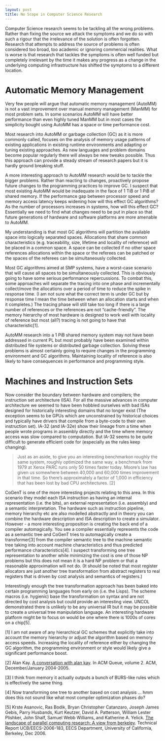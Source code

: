 ```yaml
---
layout: post
title: No Scope in Computer Science Research
---
```

Computer Science research seems to be tackling all the wrong problems. Rather than fixing the source we attack the symptoms and we do so with such a rigour that the irrelevance of the solution is often forgotten. Research that attempts to address the source of problems is often considered too broad, too academic or ignoring commercial realities. What is worse is that research that tackles the symptoms is often well funded but completely irrelevant by the time it makes any progress as a change in the underlying computing infrastructure has shifted the symptoms to a different location.

Automatic Memory Management
===========================

Very few people will argue that automatic memory management (AutoMM) is not a vast improvement over manual memory management (ManMM) for most problem sets. In some scenarios AutoMM will have better performance than even highly tuned ManMM but in most cases the simplicity bought using AutoMM has a space or time performance cost.

Most research into AutoMM or garbage collection (GC) as it is more commonly called, focuses on the analysis of memory usage patterns of existing applications in existing runtime environments and adapting or tuning existing approaches. As new languages and problem domains become popular regularly there will always be new tweaks possible. Thus this approach can provide a steady stream of research papers but it is hardly ground breaking stuff.

A more interesting approach to AutoMM research would be to tackle the bigger problems. Rather than reacting to changes, proactively propose future changes to the programming practices to improve GC. I suspect that most existing AutoMM would be inadequate in the face of 1 TiB or 1 PiB of shared memory. If the performance gap between processor speed and memory access latency keeps widening how will this effect GC algorithms? As the number of processors increases in systems, how will this effect GC? Essentially we need to find what changes need to be put in place so that future generations of hardware and software platforms are more amenable to AutoMM.

My understanding is that most GC algorithms will partition the available space into logically separated spaces. Allocations that share common characteristics (e.g. traceability, size, lifetime and locality of reference) will be placed in a common space. A space can be collected if no other space references allocations within the space or the referees can be patched or the spaces of the referees can be simultaneously collected.

Most GC algorithms aimed at SMP systems, have a worst-case scenario that will cause all spaces to be simultaneously collected. This is obviously going to have some serious performance repercussions. To combat this, some approaches will separate the tracing into one phase and incrementally collect/move the allocations over a period of time to reduce the spike in response time. (I am not sure what the correct term is under GC but by response time I mean the time between when an allocation starts and when it completes.) The tracing phase will still take too long if there is a large number of references or the references are not “cache-friendly”. The memory hierarchy of most hardware is designed to work well with locality of reference but most (all?) tracing is not going to have that characteristic[1].

AutoMM research into a 1 PiB shared memory system may not have been addressed in current PL but most probably have been examined within distributed file systems or distributed garbage collection. Solving these problems is almost certainly going to require changes in the programming environment and GC algorithms. Maintaining locality of reference is also likely to have consequences in performance and programming style.

Machines and Instruction Sets
=============================

Now consider the boundary between hardware and compilers; the instruction set architecture (ISA). For all the massive advances in computer architecture we seemed to have been hobbled ourselves with bad ISAs designed for historically interesting domains that no longer exist (The exception seems to be GPUs which are unconstrained by historical choices and typically have drivers that compile from a byte-code to their own instruction set). IA-32 (and IA-32e) show their lineage from a time when people wrote programs in assembly directly and the time where memory access was slow compared to computation. But IA-32 seems to be quite difficult to generate efficient code for (especially as the rules keep changing).

> Just as an aside, to give you an interesting benchmarkon roughly the same system, roughly optimized the same way, a benchmark from 1979 at Xerox PARC runs only 50 times faster today. Moore’s law has given us somewhere between 40,000 and 60,000 times improvement in that time. So there’s approximately a factor of 1,000 in efficiency that has been lost by bad CPU architectures. [2]

CoGenT is one of the more interesting projects relating to this area. In this scenario they model each ISA instruction as having an internal representation (i.e. the bits), an external representation (i.e. assembly) and a semantic interpretation. The hardware such as instruction pipeline, memory hierarchy etc are also modelled abstractly and in theory you can combine the hardware description and ISA description to create a simulator. However - a more interesting proposition is creating the back end of a compiler automagically. You see a compiler essentially represents the code as a semantic tree and CoGenT tries to automagically create a transformer[3] from the compiler semantic tree to the machine semantic tree taking into account machine characteristics and thus predicted performance characteristics[4]. I suspect transforming one tree representation to another while minimizing the cost is one of those NP problems but this does not mean it is a hard NP problem or that a reasonable approximation will not do. (It should be noted that most register allocators are just another tree transformation from abstract registers to real registers that is driven by cost analysis and semantics of registers.)

Interestingly enough the tree transformation approach has been baked into certain programming languages from early on (i.e. the Lisps). The scheme macros (i.e. hygienic) base the transformation on syntax and are not directed by cost analysis but could provide an interesting view. UNCOL demonstrated there is unlikely to be any universal IR but it may be possible to create a universal tree manipulation language. An interesting hardware platform might be to focus on would be one where there is 1000s of cores on a chip[5].

[1] I am not aware of any hierarchical GC schemes that explicitly take into account the memory hierarchy or adjust the algorithm based on memory access speeds. Increasing the locality of reference either by changing the GC algorithm, the programming environment or style would likely give a significant performance boost.

[2] Alan Kay. [A conversation with alan kay](http://queue.acm.org/detail.cfm?id=1039523). In ACM Queue, volume 2. ACM, December/January 2004-2005.

[3] I think from memory it actually outputs a bunch of BURS-like rules which is effectively the same thing.

[4] Now transforming one tree to another based on cost analysis … hmm does this not sound like what most compiler optimization phases do?

[5] Krste Asanovic, Ras Bodik, Bryan Christopher Catanzaro, Joseph James Gebis, Parry Husbands, Kurt Keutzer, David A. Patterson, William Lester Plishker, John Shalf, Samuel Webb Williams, and Katherine A. Yelick. [The landscape of parallel computing research: A view from berkeley](http://www.eecs.berkeley.edu/Pubs/TechRpts/2006/EECS-2006-183.html). Technical Report UCB/EECS-2006-183, EECS Department, University of California, Berkeley, Dec 2006.
